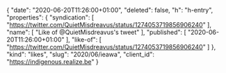 {
  "date": "2020-06-20T11:26:00+01:00",
  "deleted": false,
  "h": "h-entry",
  "properties": {
    "syndication": [
      "https://twitter.com/QuietMisdreavus/status/1274053719856906240"
    ],
    "name": [
      "Like of @QuietMisdreavus's tweet"
    ],
    "published": [
      "2020-06-20T11:26:00+01:00"
    ],
    "like-of": [
      "https://twitter.com/QuietMisdreavus/status/1274053719856906240"
    ]
  },
  "kind": "likes",
  "slug": "2020/06/ieawa",
  "client_id": "https://indigenous.realize.be"
}

